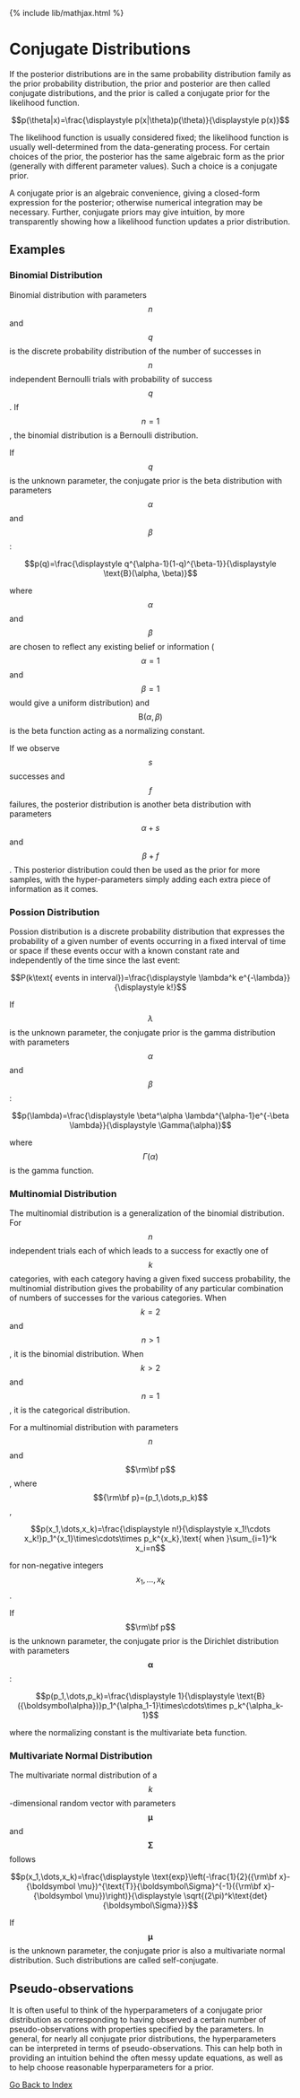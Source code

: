 {% include lib/mathjax.html %}

# Conjugate Distributions

If the posterior distributions are in the same probability distribution family as the prior probability distribution, the prior and posterior are then called conjugate distributions, and the prior is called a conjugate prior for the likelihood function.

$$p(\theta|x)=\frac{\displaystyle p(x|\theta)p(\theta)}{\displaystyle p(x)}$$

The likelihood function is usually considered fixed; the likelihood function is usually well-determined from the data-generating process. For certain choices of the prior, the posterior has the same algebraic form as the prior (generally with different parameter values). Such a choice is a conjugate prior.

A conjugate prior is an algebraic convenience, giving a closed-form expression for the posterior; otherwise numerical integration may be necessary. Further, conjugate priors may give intuition, by more transparently showing how a likelihood function updates a prior distribution.

## Examples

### Binomial Distribution

Binomial distribution with parameters $$n$$ and $$q$$ is the discrete probability distribution of the number of successes in $$n$$ independent Bernoulli trials with probability of success $$q$$. If $$n=1$$, the binomial distribution is a Bernoulli distribution.

If $$q$$ is the unknown parameter, the conjugate prior is the beta distribution with parameters $$\alpha$$ and $$\beta$$:

$$p(q)=\frac{\displaystyle q^{\alpha-1}(1-q)^{\beta-1}}{\displaystyle \text{B}(\alpha, \beta)}$$

where $$\alpha$$ and $$\beta$$ are chosen to reflect any existing belief or information ($$\alpha=1$$ and $$\beta=1$$ would give a uniform distribution) and $$\text{B}(\alpha,\beta)$$ is the beta function acting as a normalizing constant.

If we observe $$s$$ successes and $$f$$ failures, the posterior distribution is another beta distribution with parameters $$\alpha+s$$ and $$\beta+f$$. This posterior distribution could then be used as the prior for more samples, with the hyper-parameters simply adding each extra piece of information as it comes.

### Possion Distribution

Possion distribution is a discrete probability distribution that expresses the probability of a given number of events occurring in a fixed interval of time or space if these events occur with a known constant rate and independently of the time since the last event:

$$P(k\text{ events in interval})=\frac{\displaystyle \lambda^k e^{-\lambda}}{\displaystyle k!}$$

If $$\lambda$$ is the unknown parameter, the conjugate prior is the gamma distribution with parameters $$\alpha$$ and $$\beta$$:

$$p(\lambda)=\frac{\displaystyle \beta^\alpha \lambda^{\alpha-1}e^{-\beta \lambda}}{\displaystyle \Gamma(\alpha)}$$

where $$\Gamma(\alpha)$$ is the gamma function.

### Multinomial Distribution

The multinomial distribution is a generalization of the binomial distribution. For $$n$$ independent trials each of which leads to a success for exactly one of $$k$$ categories, with each category having a given fixed success probability, the multinomial distribution gives the probability of any particular combination of numbers of successes for the various categories. When $$k=2$$ and $$n>1$$, it is the binomial distribution. When $$k>2$$ and $$n=1$$, it is the categorical distribution.

For a multinomial distribution with parameters $$n$$ and $$\rm\bf p$$, where $${\rm\bf p}=(p_1,\dots,p_k)$$,

$$p(x_1,\dots,x_k)=\frac{\displaystyle n!}{\displaystyle x_1!\cdots x_k!}p_1^{x_1}\times\cdots\times p_k^{x_k},\text{    when }\sum_{i=1}^k x_i=n$$

for non-negative integers $$x_1,\dots,x_k$$.

If $$\rm\bf p$$ is the unknown parameter, the conjugate prior is the Dirichlet distribution with parameters $$\boldsymbol\alpha$$:

$$p(p_1,\dots,p_k)=\frac{\displaystyle 1}{\displaystyle \text{B}({\boldsymbol\alpha})}p_1^{\alpha_1-1}\times\cdots\times p_k^{\alpha_k-1}$$

where the normalizing constant is the multivariate beta function.

### Multivariate Normal Distribution

The multivariate normal distribution of a $$k$$-dimensional random vector with parameters $$\boldsymbol \mu$$ and $$\boldsymbol \Sigma$$ follows

$$p(x_1,\dots,x_k)=\frac{\displaystyle \text{exp}\left(-\frac{1}{2}({\rm\bf x}-{\boldsymbol \mu})^{\text{T}}{\boldsymbol\Sigma}^{-1}({\rm\bf x}-{\boldsymbol \mu})\right)}{\displaystyle \sqrt{(2\pi)^k\text{det}{\boldsymbol\Sigma}}}$$

If $$\boldsymbol\mu$$ is the unknown parameter, the conjugate prior is also a multivariate normal distribution. Such distributions are called self-conjugate.

## Pseudo-observations

It is often useful to think of the hyperparameters of a conjugate prior distribution as corresponding to having observed a certain number of pseudo-observations with properties specified by the parameters. In general, for nearly all conjugate prior distributions, the hyperparameters can be interpreted in terms of pseudo-observations. This can help both in providing an intuition behind the often messy update equations, as well as to help choose reasonable hyperparameters for a prior.

[Go Back to Index](https://laming-chen.github.io/index)
